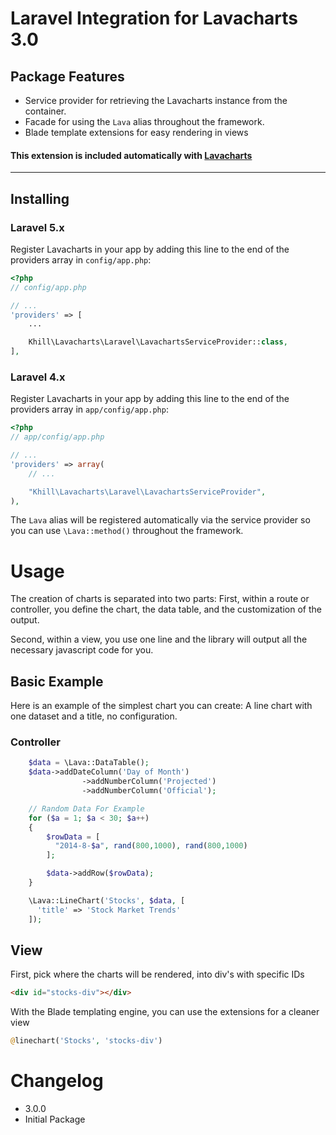 # Laravel Integration for Lavacharts 3.0

## Package Features
- Service provider for retrieving the Lavacharts instance from the container.
- Facade for using the ```Lava``` alias throughout the framework.
- Blade template extensions for easy rendering in views

#### This extension is included automatically with [Lavacharts](https://github.com/kevinkhill/lavacharts)

---

## Installing

### Laravel 5.x
Register Lavacharts in your app by adding this line to the end of the providers array in ```config/app.php```:
```php
<?php
// config/app.php

// ...
'providers' => [
    ...

    Khill\Lavacharts\Laravel\LavachartsServiceProvider::class,
],
```

### Laravel 4.x
Register Lavacharts in your app by adding this line to the end of the providers array in ```app/config/app.php```:

```php
<?php
// app/config/app.php

// ...
'providers' => array(
    // ...

    "Khill\Lavacharts\Laravel\LavachartsServiceProvider",
),
```
The ```Lava``` alias will be registered automatically via the service provider so you can use ```\Lava::method()``` throughout the framework.


# Usage
The creation of charts is separated into two parts:
First, within a route or controller, you define the chart, the data table, and the customization of the output.

Second, within a view, you use one line and the library will output all the necessary javascript code for you.

## Basic Example
Here is an example of the simplest chart you can create: A line chart with one dataset and a title, no configuration.

### Controller
```php
    $data = \Lava::DataTable();
    $data->addDateColumn('Day of Month')
                ->addNumberColumn('Projected')
                ->addNumberColumn('Official');

    // Random Data For Example
    for ($a = 1; $a < 30; $a++)
    {
        $rowData = [
          "2014-8-$a", rand(800,1000), rand(800,1000)
        ];

        $data->addRow($rowData);
    }

    \Lava::LineChart('Stocks', $data, [
      'title' => 'Stock Market Trends'
    ]);
```

## View
First, pick where the charts will be rendered, into div's with specific IDs
```html
<div id="stocks-div"></div>
```

With the Blade templating engine, you can use the extensions for a cleaner view
```php
@linechart('Stocks', 'stocks-div')
```

# Changelog
 - 3.0.0
  - Initial Package
